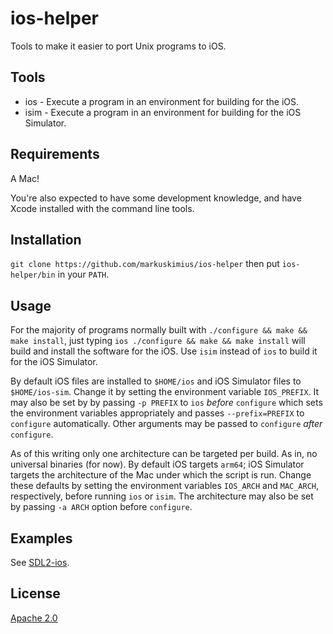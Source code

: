 # ios-helper

Tools to make it easier to port Unix programs to iOS.


## Tools

* ios - Execute a program in an environment for building for the iOS.
* isim - Execute a program in an environment for building for the iOS Simulator.


## Requirements

A Mac!

You're also expected to have some development knowledge, and have Xcode
installed with the command line tools.


## Installation

`git clone https://github.com/markuskimius/ios-helper` then put
`ios-helper/bin` in your `PATH`.


## Usage

For the majority of programs normally built with `./configure && make && make
install`, just typing `ios ./configure && make && make install` will build and
install the software for the iOS.  Use `isim` instead of `ios` to build it for
the iOS Simulator.

By default iOS files are installed to `$HOME/ios` and iOS Simulator files to
`$HOME/ios-sim`.  Change it by setting the environment variable `IOS_PREFIX`.
It may also be set by by passing `-p PREFIX` to `ios` _before_ `configure`
which sets the environment variables appropriately and passes `--prefix=PREFIX`
to `configure` automatically.  Other arguments may be passed to `configure`
_after_ `configure`.

As of this writing only one architecture can be targeted per build.  As in, no
universal binaries (for now).  By default iOS targets `arm64`; iOS Simulator
targets the architecture of the Mac under which the script is run.  Change
these defaults by setting the environment variables `IOS_ARCH` and `MAC_ARCH`,
respectively, before running `ios` or `isim`.  The architecture may also be
set by passing `-a ARCH` option before `configure`.


## Examples

See [SDL2-ios].


## License

[Apache 2.0]


[cafe]: <https://github.com/markuskimius/cafe>
[SDL2-ios]: <https://github.com/markuskimius/SDL2-ios>
[Apache 2.0]: <https://github.com/markuskimius/ios-helper/blob/master/LICENSE>
